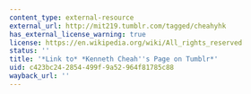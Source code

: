 ```yaml
---
content_type: external-resource
external_url: http://mit219.tumblr.com/tagged/cheahyhk
has_external_license_warning: true
license: https://en.wikipedia.org/wiki/All_rights_reserved
status: ''
title: '*Link to* *Kenneth Cheah''s Page on Tumblr*'
uid: c423bc24-2854-499f-9a52-964f81785c88
wayback_url: ''
---
```

